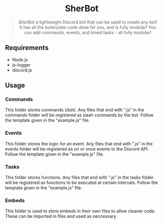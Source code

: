 <h1 align="center">SherBot</h1>
<blockquote align="center">
  <em>SherBot</em> a lightweight Discord bot that can be used to create any bot! It has all the boilerplate code done for you, and is fully modular! You can add commands, events, and timed tasks - all fully modular!
</blockquote>

<h2>
Requirements
</h2>
<ul>
  <li> Node.js </li>
  <li> js-logger </li>
  <li> discord.js </li>
</ul>

<h2>Usage</h2>
<h3>
Commands
</h3>
This folder stores commands (duh). Any files that end with ".js" in the commands folder will be registered as slash commands by the bot. Follow the template given in the "example.js" file.

<h3>
Events
</h3>
This folder stores the logic for an event. Any files that end with ".js" in the events folder will be registered as on or once events to the Discord API. Follow the template given in the "example.js" file.

<h3>
Tasks
</h3>
This folder stores functions. Any files that end with ".js" in the tasks folder will be registered as functions to be executed at certain intervals. Follow the template given in the "example.js" file.

<h3>
Embeds
</h3>
This folder is used to store embeds in their own files to allow cleaner code. These can be imported in files and used as neccessary.